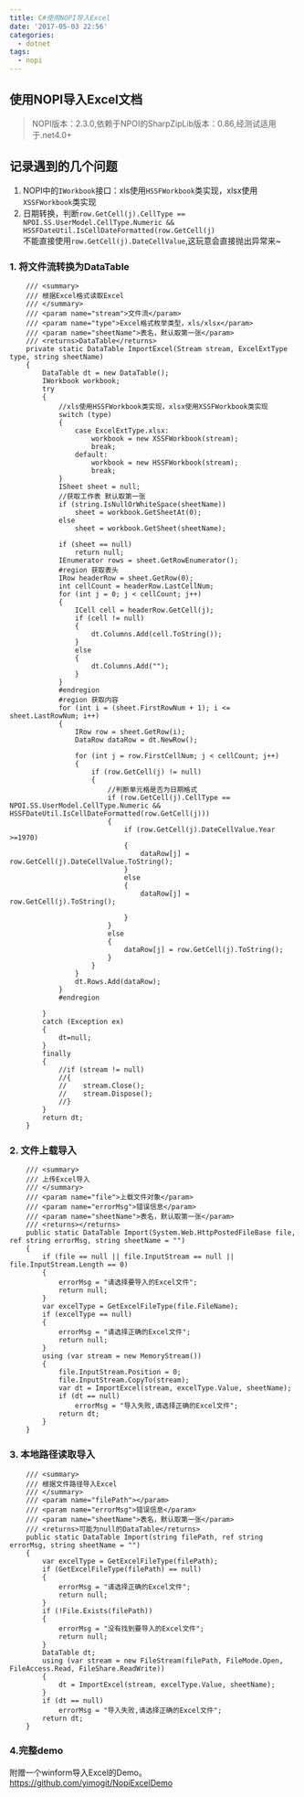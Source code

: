 ```yaml
---
title: C#使用NOPI导入Excel
date: '2017-05-03 22:56'
categories:
  - dotnet
tags: 
  - nopi
---
```

## 使用NOPI导入Excel文档

> NOPI版本：2.3.0,依赖于NPOI的SharpZipLib版本：0.86,经测试适用于.net4.0+

## 记录遇到的几个问题
1. NOPI中的`IWorkbook`接口：xls使用`HSSFWorkbook`类实现，xlsx使用`XSSFWorkbook`类实现           
2. 日期转换，判断`row.GetCell(j).CellType == NPOI.SS.UserModel.CellType.Numeric && HSSFDateUtil.IsCellDateFormatted(row.GetCell(j)`        
不能直接使用`row.GetCell(j).DateCellValue`,这玩意会直接抛出异常来~   

<!--more-->
### 1. 将文件流转换为DataTable         

        /// <summary>
        /// 根据Excel格式读取Excel
        /// </summary>
        /// <param name="stream">文件流</param>
        /// <param name="type">Excel格式枚举类型，xls/xlsx</param>
        /// <param name="sheetName">表名，默认取第一张</param>
        /// <returns>DataTable</returns>
        private static DataTable ImportExcel(Stream stream, ExcelExtType type, string sheetName)
        {
            DataTable dt = new DataTable();
            IWorkbook workbook;
            try
            {
                //xls使用HSSFWorkbook类实现，xlsx使用XSSFWorkbook类实现
                switch (type)
                {
                    case ExcelExtType.xlsx:
                        workbook = new XSSFWorkbook(stream);
                        break;
                    default:
                        workbook = new HSSFWorkbook(stream);
                        break;
                }
                ISheet sheet = null;
                //获取工作表 默认取第一张
                if (string.IsNullOrWhiteSpace(sheetName))
                    sheet = workbook.GetSheetAt(0);
                else
                    sheet = workbook.GetSheet(sheetName);

                if (sheet == null)
                    return null;
                IEnumerator rows = sheet.GetRowEnumerator();
                #region 获取表头
                IRow headerRow = sheet.GetRow(0);
                int cellCount = headerRow.LastCellNum;
                for (int j = 0; j < cellCount; j++)
                {
                    ICell cell = headerRow.GetCell(j);
                    if (cell != null)
                    {
                        dt.Columns.Add(cell.ToString());
                    }
                    else
                    {
                        dt.Columns.Add("");
                    }
                }
                #endregion
                #region 获取内容
                for (int i = (sheet.FirstRowNum + 1); i <= sheet.LastRowNum; i++)
                {
                    IRow row = sheet.GetRow(i);
                    DataRow dataRow = dt.NewRow();

                    for (int j = row.FirstCellNum; j < cellCount; j++)
                    {
                        if (row.GetCell(j) != null)
                        {
                            //判断单元格是否为日期格式
                            if (row.GetCell(j).CellType == NPOI.SS.UserModel.CellType.Numeric && HSSFDateUtil.IsCellDateFormatted(row.GetCell(j)))
                            {
                                if (row.GetCell(j).DateCellValue.Year >=1970)
                                {
                                    dataRow[j] = row.GetCell(j).DateCellValue.ToString();
                                }
                                else
                                {
                                    dataRow[j] = row.GetCell(j).ToString();

                                }
                            }
                            else
                            {
                                dataRow[j] = row.GetCell(j).ToString();
                            }
                        }
                    }
                    dt.Rows.Add(dataRow);
                }
                #endregion

            }
            catch (Exception ex)
            {
                dt=null;
            }
            finally
            {
                //if (stream != null)
                //{
                //    stream.Close();
                //    stream.Dispose();
                //}
            }
            return dt;
        }

### 2. 文件上载导入

        /// <summary>
        /// 上传Excel导入
        /// </summary>
        /// <param name="file">上载文件对象</param>
        /// <param name="errorMsg">错误信息</param>
        /// <param name="sheetName">表名，默认取第一张</param>
        /// <returns></returns>
        public static DataTable Import(System.Web.HttpPostedFileBase file, ref string errorMsg, string sheetName = "")
        {
            if (file == null || file.InputStream == null || file.InputStream.Length == 0)
            {
                errorMsg = "请选择要导入的Excel文件";
                return null;
            }
            var excelType = GetExcelFileType(file.FileName);
            if (excelType == null)
            {
                errorMsg = "请选择正确的Excel文件";
                return null;
            }
            using (var stream = new MemoryStream())
            {
                file.InputStream.Position = 0;
                file.InputStream.CopyTo(stream);
                var dt = ImportExcel(stream, excelType.Value, sheetName);
                if (dt == null)
                    errorMsg = "导入失败,请选择正确的Excel文件";
                return dt;
            }
        }

### 3. 本地路径读取导入

        /// <summary>
        /// 根据文件路径导入Excel
        /// </summary>
        /// <param name="filePath"></param>
        /// <param name="errorMsg">错误信息</param>
        /// <param name="sheetName">表名，默认取第一张</param>
        /// <returns>可能为null的DataTable</returns>
        public static DataTable Import(string filePath, ref string errorMsg, string sheetName = "")
        {
            var excelType = GetExcelFileType(filePath);
            if (GetExcelFileType(filePath) == null)
            {
                errorMsg = "请选择正确的Excel文件";
                return null;
            }
            if (!File.Exists(filePath))
            {
                errorMsg = "没有找到要导入的Excel文件";
                return null;
            }
            DataTable dt;
            using (var stream = new FileStream(filePath, FileMode.Open, FileAccess.Read, FileShare.ReadWrite))
            {
                dt = ImportExcel(stream, excelType.Value, sheetName);
            }
            if (dt == null)
                errorMsg = "导入失败,请选择正确的Excel文件";
            return dt;
        }

### 4.完整demo        

附赠一个winform导入Excel的Demo。
https://github.com/yimogit/NopiExcelDemo
